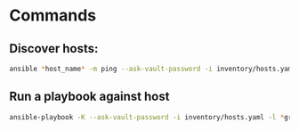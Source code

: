 # Commands

## Discover hosts:

```bash
ansible *host_name* -m ping --ask-vault-password -i inventory/hosts.yaml
```

## Run a playbook against host

```bash
ansible-playbook -K --ask-vault-password -i inventory/hosts.yaml -l *group_from_hosts_file playbooks/*playbook*
```
